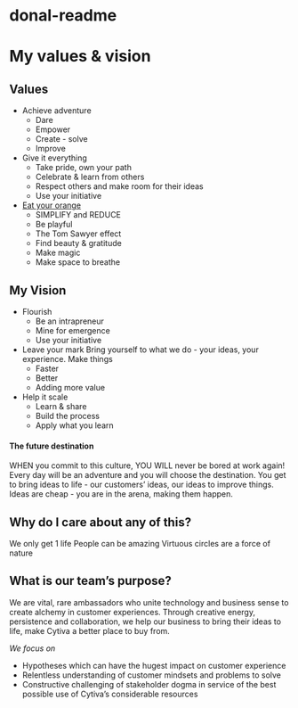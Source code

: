 # donal-readme

# My values & vision

## Values 
* Achieve adventure
	* Dare
	* Empower
	* Create - solve
	* Improve
* Give it everything
	* Take pride, own your path
	* Celebrate & learn from others
	* Respect others and make room for their ideas
	* Use your initiative
* [Eat your orange](https://www.thenewleam.com/2018/08/eating-an-orange-thich-nhat-hanh/)
	* SIMPLIFY and REDUCE
	* Be playful
	* The Tom Sawyer effect
	* Find beauty & gratitude
	* Make magic
	* Make space to breathe

## My Vision
* Flourish
	* Be an intrapreneur
	* Mine for emergence
	* Use your initiative
* Leave your mark
Bring yourself to what we do - your ideas, your experience. Make things
	* Faster
	* Better
	* Adding more value
* Help it scale
	* Learn & share
	* Build the process
	* Apply what you learn

#### The future destination
WHEN you commit to this culture, YOU WILL never be bored at work again! Every day will be an adventure and you will choose the destination.
You get to bring ideas to life - our customers’ ideas, our ideas to improve things. Ideas are cheap - you are in the arena, making them happen.

## Why do I care about any of this?
We only get 1 life
People can be amazing
Virtuous circles are a force of nature

## What is our team’s purpose?
We are vital, rare ambassadors who unite technology and business sense to create alchemy in customer experiences. Through creative energy, persistence and collaboration, we help our business to bring their ideas to life, make Cytiva a better place to buy from.

*We focus on*
* Hypotheses which can have the hugest impact on customer experience
* Relentless understanding of customer mindsets and problems to solve
* Constructive challenging of stakeholder dogma in service of the best possible use of Cytiva’s considerable resources
